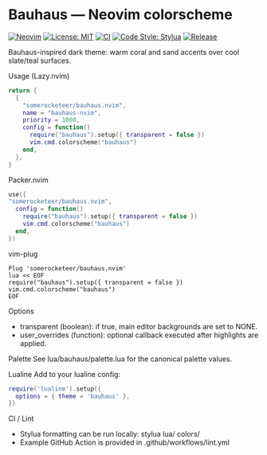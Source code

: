 # Bauhaus — Neovim colorscheme

[![Neovim](https://img.shields.io/badge/Neovim-%3E%3D0.9-57A143?logo=neovim)](https://neovim.io) [![License: MIT](https://img.shields.io/badge/License-MIT-blue.svg)](LICENSE) [![CI](https://img.shields.io/github/actions/workflow/status/somerocketeer/bauhaus.nvim/lint.yml?logo=github&label=CI)](https://github.com/somerocketeer/bauhaus.nvim/actions/workflows/lint.yml) [![Code Style: Stylua](https://img.shields.io/badge/Code%20Style-Stylua-2c3e50.svg)](https://github.com/JohnnyMorganz/StyLua) [![Release](https://img.shields.io/github/v/release/somerocketeer/bauhaus.nvim?display_name=tag)](https://github.com/somerocketeer/bauhaus.nvim/releases)

Bauhaus-inspired dark theme: warm coral and sand accents over cool slate/teal surfaces.

Usage (Lazy.nvim)
```lua
return {
  {
    "somerocketeer/bauhaus.nvim",
    name = "bauhaus-nvim",
    priority = 1000,
    config = function()
      require("bauhaus").setup({ transparent = false })
      vim.cmd.colorscheme("bauhaus")
    end,
  },
}
```

Packer.nvim
```lua
use({
"somerocketeer/bauhaus.nvim",
  config = function()
    require("bauhaus").setup({ transparent = false })
    vim.cmd.colorscheme("bauhaus")
  end,
})
```

vim-plug
```vim
Plug 'somerocketeer/bauhaus.nvim'
lua << EOF
require("bauhaus").setup({ transparent = false })
vim.cmd.colorscheme("bauhaus")
EOF
```

Options
- transparent (boolean): if true, main editor backgrounds are set to NONE.
- user_overrides (function): optional callback executed after highlights are applied.

Palette
See lua/bauhaus/palette.lua for the canonical palette values.

Lualine
Add to your lualine config:

```lua
require('lualine').setup({
  options = { theme = 'bauhaus' },
})
```

CI / Lint
- Stylua formatting can be run locally:
  stylua lua/ colors/
- Example GitHub Action is provided in .github/workflows/lint.yml
